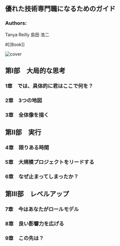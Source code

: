 ## 優れた技術専門職になるためのガイド

### Authors:
Tanya Reilly
島田 浩二

#[[Book]]

![cover](https://www.oreilly.co.jp/books/images/picture_large978-4-8144-0086-7.jpeg)

[](https://www.oreilly.co.jp//books/9784814400867/)

## 第I部　大局的な思考

### 1章　では、具体的に君はここで何を？

### 2章　3つの地図

### 3章　全体像を描く

## 第II部　実行

### 4章　限りある時間

### 5章　大規模プロジェクトをリードする

### 6章　なぜ止まってしまったか？

## 第III部　レベルアップ

### 7章　今はあなたがロールモデル

### 8章　良い影響力を広げる

### 9章　この先は？